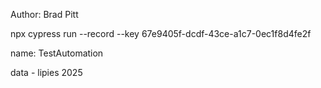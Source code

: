 Author: Brad Pitt

 npx cypress run --record --key 67e9405f-dcdf-43ce-a1c7-0ec1f8d4fe2f

 name: TestAutomation 

 data - lipies 2025